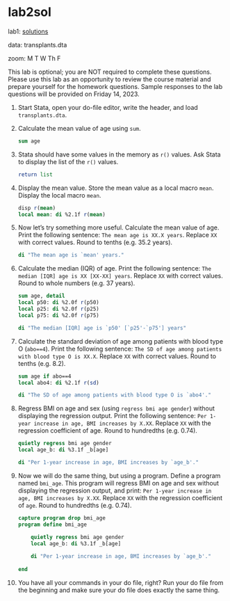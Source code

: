 # lab2sol

lab1: [solutions](lab1.md)

data: transplants.dta

zoom: M T W Th F

This lab is optional; you are NOT required to complete these questions. Please use this lab as an opportunity to review the course material and prepare yourself for the homework questions. Sample responses to the lab questions will be provided on Friday 14, 2023.

1. Start Stata, open your do-file editor, write the header, and load `transplants.dta`.

2. Calculate the mean value of age using `sum`.

   ```stata
   sum age
   ```

3. Stata should have some values in the memory as `r()` values. Ask Stata to display the list of the `r()` values.

   ```stata
   return list
   ```

4. Display the mean value. Store the mean value as a local macro `mean`. Display the local macro `mean`.

   ```stata
   disp r(mean)
   local mean: di %2.1f r(mean)
   ```

5. Now let’s try something more useful. Calculate the mean value of age. Print the following sentence: `The mean age is XX.X years`. Replace `XX` with correct values. Round to tenths (e.g. 35.2 years). 

   ```stata
   di "The mean age is `mean' years."
   ```

6. Calculate the median (IQR) of age. Print the following sentence: `The median [IQR] age is XX [XX-XX] years`. Replace `XX` with correct values. Round to whole numbers (e.g. 37 years). 

   ```stata
   sum age, detail
   local p50: di %2.0f r(p50)
   local p25: di %2.0f r(p25)
   local p75: di %2.0f r(p75)
   
   di "The median [IQR] age is `p50' [`p25'-`p75'] years"
   ```

7. Calculate the standard deviation of age among patients with blood type O (`abo==4`). Print the following sentence: `The SD of age among patients with blood type O is XX.X`. Replace `XX` with correct values. Round to tenths (e.g. 8.2). 

   ```stata
   sum age if abo==4
   local abo4: di %2.1f r(sd)
   
   di "The SD of age among patients with blood type O is `abo4'."
   ```

8. Regress BMI on age and sex (using `regress bmi age gender`) without displaying the regression output. Print the following sentence: `Per 1-year increase in age, BMI increases by X.XX`. Replace `XX` with the regression coefficient of age. Round to hundredths (e.g. 0.74). 

   ```stata
   quietly regress bmi age gender
   local age_b: di %3.1f _b[age]
   
   di "Per 1-year increase in age, BMI increases by `age_b'."
   ```


9. Now we will do the same thing, but using a program. Define a program named `bmi_age`. This program will regress BMI on age and sex without displaying the regression output, and print: `Per 1-year increase in age, BMI increases by X.XX`. Replace `XX` with the regression coefficient of `age`. Round to hundredths (e.g. 0.74). 

   ```stata
   capture program drop bmi_age
   program define bmi_age
   
       quietly regress bmi age gender
       local age_b: di %3.1f _b[age]
       
       di "Per 1-year increase in age, BMI increases by `age_b'."
       
   end
   ```


10. You have all your commands in your do file, right? Run your do file from the beginning and make sure your do file does exactly the same thing.
